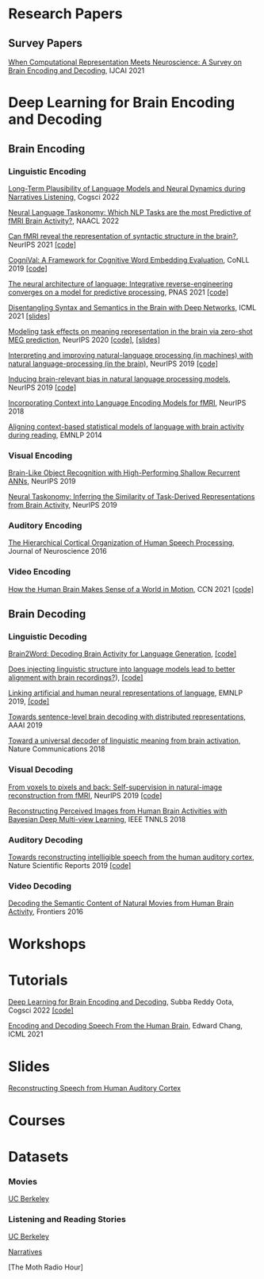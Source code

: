 # Research Papers

## Survey Papers

[When Computational Representation Meets Neuroscience: A Survey on Brain Encoding and Decoding](https://www.ijcai.org/proceedings/2021/0594.pdf), IJCAI 2021

# Deep Learning for Brain Encoding and Decoding

## Brain Encoding

### Linguistic Encoding

[Long-Term Plausibility of Language Models and Neural Dynamics during Narratives Listening](https://drive.google.com/file/d/1Ua19A8fT_4BJxSNHKdOw5H6e7__WacWz/view?usp=sharing), Cogsci 2022

[Neural Language Taskonomy: Which NLP Tasks are the most Predictive of fMRI Brain Activity?](https://drive.google.com/file/d/1GXUscjrmcU5jUzFP5vLixgMEqHw4_TBO/view), NAACL 2022

[Can fMRI reveal the representation of syntactic structure in the brain?](https://openreview.net/pdf?id=fCjd2bXG5iI), NeurIPS 2021 [[code]](https://github.com/anikethjr/brain_syntactic_representations)

[CogniVal: A Framework for Cognitive Word Embedding Evaluation](https://aclanthology.org/K19-1050.pdf), CoNLL 2019 [[code]](https://github.com/DS3Lab/cognival)

[The neural architecture of language: Integrative reverse-engineering converges on a model for predictive processing](https://www.biorxiv.org/content/10.1101/2020.06.26.174482v2.full.pdf), PNAS 2021 [[code]](https://github.com/mschrimpf/neural-nlp/tree/master/ressources)

[Disentangling Syntax and Semantics in the Brain with Deep Networks](https://arxiv.org/pdf/2103.01620.pdf), ICML 2021 [[slides]](https://icml.cc/media/icml-2021/Slides/9271_rcXwrEs.pdf)

[Modeling task effects on meaning representation in the brain via zero-shot MEG prediction](https://arxiv.org/pdf/2009.08424.pdf), NeurIPS 2020 [[code]](https://github.com/otiliastr/brain_task_effect), [[slides]](https://drive.google.com/file/d/1-q7R3a0jxH_zE6of7aD4at6NgviyCZW8/view)

[Interpreting and improving natural-language processing (in machines) with natural language-processing (in the brain)](https://arxiv.org/pdf/1905.11833.pdf), NeurIPS 2019 [[code]]( https://github.com/mtoneva/brain_language_nlp)

[Inducing brain-relevant bias in natural language processing models](https://arxiv.org/pdf/1911.03268.pdf), NeurIPS 2019 [[code]](https://github.com/danrsc/bert_brain_neurips_2019)

[Incorporating Context into Language Encoding Models for fMRI](https://proceedings.neurips.cc/paper/2018/file/f471223d1a1614b58a7dc45c9d01df19-Paper.pdf), NeurIPS 2018

[Aligning context-based statistical models of language with brain activity during reading](https://aclanthology.org/D14-1030/), EMNLP 2014


### Visual Encoding

[Brain-Like Object Recognition with High-Performing Shallow Recurrent ANNs](https://proceedings.neurips.cc/paper/2019/file/7813d1590d28a7dd372ad54b5d29d033-Paper.pdf), NeurIPS 2019

[Neural Taskonomy: Inferring the Similarity of Task-Derived Representations from Brain Activity](https://proceedings.neurips.cc/paper/2019/file/f490c742cd8318b8ee6dca10af2a163f-Paper.pdf), NeurIPS 2019

### Auditory Encoding

[The Hierarchical Cortical Organization of Human Speech Processing](https://www.jneurosci.org/content/jneuro/37/27/6539.full.pdf), Journal of Neuroscience 2016

### Video Encoding

[How the Human Brain Makes Sense of a World in Motion](https://arxiv.org/ftp/arxiv/papers/2104/2104.13714.pdf), CCN 2021 [[code]](http://algonauts.csail.mit.edu/challenge.html)

## Brain Decoding

### Linguistic Decoding

[Brain2Word: Decoding Brain Activity for Language Generation](https://arxiv.org/pdf/2009.04765.pdf), [[code]](https://github.com/nicolaffETHZ/Brain2Word_paper)

[Does injecting linguistic structure into language models lead to better alignment with brain recordings?](https://openreview.net/forum?id=9y4qOAIfA9r)), [[code]](https://github.com/mhany90/Structural_bias_brain)

[Linking artificial and human neural representations of language](https://aclanthology.org/D19-1050.pdf), EMNLP 2019, [[code]](https://github.com/hans/nn-decoding)

[Towards sentence-level brain decoding with distributed representations](https://ojs.aaai.org/index.php/AAAI/article/view/4685/4563), AAAI 2019

[Toward a universal decoder of linguistic meaning from brain activation](https://www.nature.com/articles/s41467-018-03068-4), Nature Communications 2018


### Visual Decoding

[From voxels to pixels and back: Self-supervision in natural-image reconstruction from fMRI](https://proceedings.neurips.cc/paper/2019/file/7d2be41b1bde6ff8fe45150c37488ebb-Paper.pdf), NeurIPS 2019 [[code]](https://github.com/WeizmannVision/ssfmri2im)

[Reconstructing Perceived Images from Human Brain Activities with Bayesian Deep Multi-view Learning](https://ieeexplore.ieee.org/document/8574054), IEEE TNNLS 2018

### Auditory Decoding

[Towards reconstructing intelligible speech from the human auditory cortex](https://www.nature.com/articles/s41598-018-37359-z), Nature Scientific Reports 2019 [[code]](http://naplab.ee.columbia.edu/naplib.html)

### Video Decoding

[Decoding the Semantic Content of Natural Movies from Human Brain Activity](https://www.frontiersin.org/articles/10.3389/fnsys.2016.00081/full), Frontiers 2016

# Workshops


# Tutorials
[Deep Learning for Brain Encoding and Decoding](https://cognitivesciencesociety.org/wp-content/uploads/2022/04/Paper-ID-1271-cogsci22a-sub1271-i10.pdf), Subba Reddy Oota, Cogsci 2022 [[code]](https://github.com/jashna14/DL4Brain)

[Encoding and Decoding Speech From the Human Brain](https://www.youtube.com/watch?v=aM6N7aTUJxI), Edward Chang, ICML 2021

# Slides

[Reconstructing Speech from Human Auditory Cortex](http://www.cs.toronto.edu/~lex/notes/CSC2518-presentation.pdf)

# Courses

# Datasets

### Movies
[UC Berkeley](https://berkeley.app.box.com/s/l95gie5xtv56zocsgugmb7fs12nujpog/folder/142176642528)

### Listening and Reading Stories
[UC Berkeley](https://berkeley.app.box.com/v/Deniz-et-al-2019/folder/91887116790?page=1)

[Narratives](https://datasets.datalad.org/?dir=/labs/hasson/narratives)

[The Moth Radio Hour]
